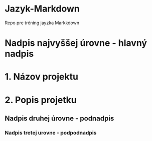 # Jazyk-Markdown
Repo pre tréning jayzka Markkdown

# Nadpis najvyššej úrovne - hlavný nadpis

# 1. Názov projektu
# 2. Popis projetku

## Nadpis druhej úrovne - podnadpis
### Nadpis tretej urovne  - podpodnadpis  
